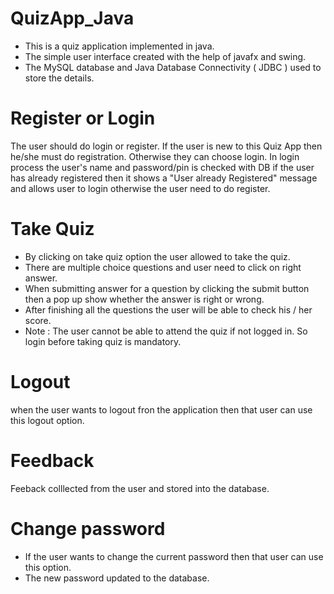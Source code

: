 # QuizApp_Java
* This is a quiz application implemented in java.
* The simple user interface created with the help of javafx and swing.
* The MySQL database and Java Database Connectivity ( JDBC ) used to store the details.
# Register or Login
The user should do login or register. If the user is new to this Quiz App then he/she must do registration. Otherwise they can choose login. In login process the user's name and password/pin is checked with DB if the user has already registered then it shows a "User already Registered" message and  allows user to login otherwise the user need to do register. 
# Take Quiz 
* By clicking on take quiz option the user allowed to take the quiz.
* There are multiple choice questions and user need to click on right answer.
* When submitting answer for a question by clicking the submit button then a pop up show whether the answer is right or wrong.
* After finishing all the questions the user will be able to check his / her score.
* Note : The user cannot be able to attend the quiz if not logged in. So login before taking quiz is mandatory.
# Logout
when the user wants to logout fron the application then that user can use this logout option.
# Feedback 
Feeback colllected from the user and stored into the database.
# Change password 
* If the user wants to change the current password then that user can use this option.
* The new password updated to the database.
  
